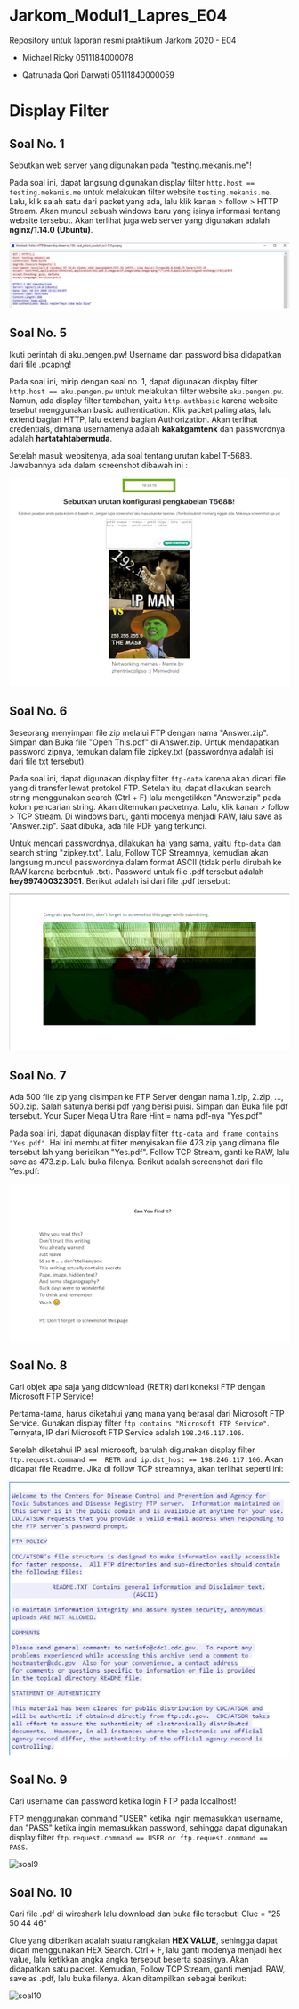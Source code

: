 # Jarkom_Modul1_Lapres_E04
Repository untuk laporan resmi praktikum Jarkom 2020 - E04

* Michael Ricky
  0511184000078
  
* Qatrunada Qori Darwati
  05111840000059
  
# Display Filter

## Soal No. 1
Sebutkan web server yang digunakan pada "testing.mekanis.me"!

Pada soal ini, dapat langsung digunakan display filter ```http.host == testing.mekanis.me``` untuk melakukan filter
website ```testing.mekanis.me```. Lalu, klik salah satu dari packet yang ada, lalu klik kanan > follow > HTTP Stream.
Akan muncul sebuah windows baru yang isinya informasi tentang website tersebut. Akan terlihat juga web server yang
digunakan adalah **nginx/1.14.0 (Ubuntu)**.

![Nginx](https://github.com/djtyranix/Jarkom_Modul1_Lapres_E04/blob/master/img/soal1.png)

## Soal No. 5
Ikuti perintah di aku.pengen.pw! Username dan password bisa didapatkan dari file .pcapng!

Pada soal ini, mirip dengan soal no. 1, dapat digunakan display filter ```http.host == aku.pengen.pw``` untuk melakukan
filter website ```aku.pengen.pw```. Namun, ada display filter tambahan, yaitu ```http.authbasic``` karena website tesebut
menggunakan basic authentication. Klik packet paling atas, lalu extend bagian HTTP, lalu extend bagian Authorization. Akan
terlihat credentials, dimana usernamenya adalah **kakakgamtenk** dan passwordnya adalah **hartatahtabermuda**.

Setelah masuk websitenya, ada soal tentang urutan kabel T-568B. Jawabannya ada dalam screenshot dibawah ini :

![hartatahtabermuda](https://github.com/djtyranix/Jarkom_Modul1_Lapres_E04/blob/master/img/soal5.png)

## Soal No. 6
Seseorang menyimpan file zip melalui FTP dengan nama "Answer.zip". Simpan dan Buka file "Open This.pdf" di Answer.zip. Untuk mendapatkan password zipnya, temukan dalam file zipkey.txt (passwordnya adalah isi dari file txt tersebut).

Pada soal ini, dapat digunakan display filter ```ftp-data``` karena akan dicari file yang di transfer lewat protokol FTP. Setelah itu, dapat
dilakukan search string menggunakan search (Ctrl + F) lalu mengetikkan "Answer.zip" pada kolom pencarian string. Akan ditemukan packetnya. Lalu,
klik kanan > follow > TCP Stream. Di windows baru, ganti modenya menjadi RAW, lalu save as "Answer.zip". Saat dibuka, ada file PDF yang terkunci.

Untuk mencari passwordnya, dilakukan hal yang sama, yaitu ```ftp-data``` dan search string "zipkey.txt". Lalu, Follow TCP Streamnya, kemudian akan
langsung muncul passwordnya dalam format ASCII (tidak perlu dirubah ke RAW karena berbentuk .txt). Password untuk file .pdf tersebut adalah
**hey997400323051**. Berikut adalah isi dari file .pdf tersebut:

![passwordno6](https://github.com/djtyranix/Jarkom_Modul1_Lapres_E04/blob/master/img/soal6.png)

## Soal No. 7
Ada 500 file zip yang disimpan ke FTP Server dengan nama 1.zip, 2.zip, ..., 500.zip. Salah satunya berisi pdf yang berisi puisi. Simpan dan Buka file pdf tersebut.
Your Super Mega Ultra Rare Hint = nama pdf-nya "Yes.pdf"

Pada soal ini, dapat digunakan display filter ```ftp-data and frame contains "Yes.pdf"```. Hal ini membuat filter menyisakan file 473.zip yang dimana
file tersebut lah yang berisikan "Yes.pdf". Follow TCP Stream, ganti ke RAW, lalu save as 473.zip. Lalu buka filenya. Berikut adalah screenshot dari
file Yes.pdf:

![Yes.pdf](https://github.com/djtyranix/Jarkom_Modul1_Lapres_E04/blob/master/img/soal7.png)

## Soal No. 8
Cari objek apa saja yang didownload (RETR) dari koneksi FTP dengan Microsoft FTP Service!

Pertama-tama, harus diketahui yang mana yang berasal dari Microsoft FTP Service. Gunakan display filter ```ftp contains "Microsoft FTP Service"```.
Ternyata, IP dari Microsoft FTP Service adalah ```198.246.117.106```.

Setelah diketahui IP asal microsoft, barulah digunakan display filter ```ftp.request.command ==  RETR and ip.dst_host == 198.246.117.106```.
Akan didapat file Readme. Jika di follow TCP streamnya, akan terlihat seperti ini:

![soal8](https://github.com/djtyranix/Jarkom_Modul1_Lapres_E04/blob/master/img/soal8.png)

## Soal No. 9
Cari username dan password ketika login FTP pada localhost!

FTP menggunakan command "USER" ketika ingin memasukkan username, dan "PASS" ketika ingin memasukkan password, sehingga dapat digunakan display filter
```ftp.request.command == USER or ftp.request.command == PASS```.

![soal9](https://github.com/djtyranix/Jarkom_Modul1_Lapres_E04/blob/master/img/soal9.png)

## Soal No. 10
Cari file .pdf di wireshark lalu download dan buka file tersebut! Clue = "25 50 44 46"

Clue yang diberikan adalah suatu rangkaian **HEX VALUE**, sehingga dapat dicari menggunakan HEX Search. Ctrl + F, lalu ganti modenya menjadi
hex value, lalu ketikkan angka angka tersebut beserta spasinya. Akan didapatkan satu packet. Kemudian, Follow TCP Stream, ganti menjadi RAW,
save as .pdf, lalu buka filenya. Akan ditampilkan sebagai berikut:

![soal10](https://github.com/djtyranix/Jarkom_Modul1_Lapres_E04/blob/master/img/soal10.png)
